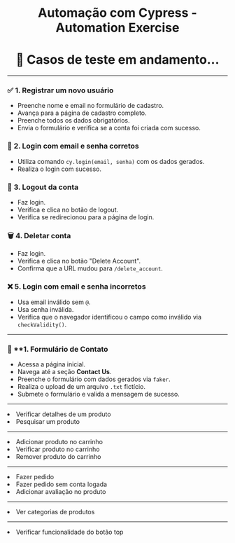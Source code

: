 ﻿<h1 align="center">Automação com Cypress - Automation Exercise</h1>
<h1 align="center">🎯 Casos de teste em andamento...</h1>


---

### ✅ **1. Registrar um novo usuário**
- Preenche nome e email no formulário de cadastro.
- Avança para a página de cadastro completo.
- Preenche todos os dados obrigatórios.
- Envia o formulário e verifica se a conta foi criada com sucesso.

### 🔐 **2. Login com email e senha corretos**
- Utiliza comando `cy.login(email, senha)` com os dados gerados.
- Realiza o login com sucesso.

### 🚪 **3. Logout da conta**
- Faz login.
- Verifica e clica no botão de logout.
- Verifica se redirecionou para a página de login.

### 🗑️ **4. Deletar conta**
- Faz login.
- Verifica e clica no botão "Delete Account".
- Confirma que a URL mudou para `/delete_account`.

### ❌ **5. Login com email e senha incorretos**
- Usa email inválido sem `@`.
- Usa senha inválida.
- Verifica que o navegador identificou o campo como inválido via `checkValidity()`.

---


### 📄 **1. Formulário de Contato

- Acessa a página inicial.
- Navega até a seção **Contact Us**.
- Preenche o formulário com dados gerados via `faker`.
- Realiza o upload de um arquivo `.txt` fictício.
- Submete o formulário e valida a mensagem de sucesso.

---


<li>Verificar detalhes de um produto</li>
<li>Pesquisar um produto</li>
<hr>
<li>Adicionar produto no carrinho</li>
<li>Verificar produto no carrinho</li>
<li>Remover produto do carrinho</li>

<hr>
<li>Fazer pedido</li>
<li>Fazer pedido sem conta logada</li>
<li>Adicionar avaliação no produto</li>
<hr>
<li>Ver categorias de produtos</li>
<hr>
<li>Verificar funcionalidade do botão top </li>

</ul>